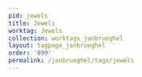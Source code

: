 ```yaml
---
pid: jewels
title: Jewels
worktag: Jewels
collection: worktags_janbrueghel
layout: tagpage_janbrueghel
order: '099'
permalink: /janbrueghel/tags/jewels
---
```

